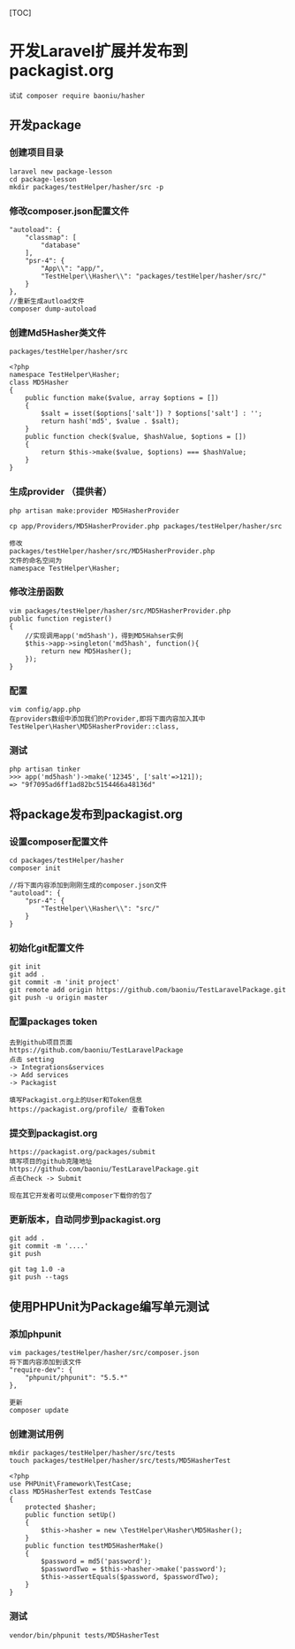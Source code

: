 [TOC]

# 开发Laravel扩展并发布到packagist.org
    试试 composer require baoniu/hasher
## 开发package
### 创建项目目录
    laravel new package-lesson
    cd package-lesson
    mkdir packages/testHelper/hasher/src -p
    
### 修改composer.json配置文件
    "autoload": {
        "classmap": [
            "database"
        ],
        "psr-4": {
            "App\\": "app/",
            "TestHelper\\Hasher\\": "packages/testHelper/hasher/src/"
        }
    },
    //重新生成autload文件
    composer dump-autoload
    
### 创建Md5Hasher类文件
    packages/testHelper/hasher/src
    
    <?php
    namespace TestHelper\Hasher;
    class MD5Hasher
    {
        public function make($value, array $options = [])
        {
            $salt = isset($options['salt']) ? $options['salt'] : '';
            return hash('md5', $value . $salt);
        }
        public function check($value, $hashValue, $options = [])
        {
            return $this->make($value, $options) === $hashValue;
        }
    }

### 生成provider （提供者）
    php artisan make:provider MD5HasherProvider
    
    cp app/Providers/MD5HasherProvider.php packages/testHelper/hasher/src
    
    修改
    packages/testHelper/hasher/src/MD5HasherProvider.php
    文件的命名空间为
    namespace TestHelper\Hasher;
    
### 修改注册函数
    vim packages/testHelper/hasher/src/MD5HasherProvider.php
    public function register()
    {
        //实现调用app('md5hash')，得到MD5Hahser实例
        $this->app->singleton('md5hash', function(){
            return new MD5Hasher();
        });
    }
### 配置
    vim config/app.php
    在providers数组中添加我们的Provider,即将下面内容加入其中
    TestHelper\Hasher\MD5HasherProvider::class,
    
    
### 测试
    php artisan tinker
    >>> app('md5hash')->make('12345', ['salt'=>121]);
    => "9f7095ad6ff1ad82bc5154466a48136d"
    
## 将package发布到packagist.org
### 设置composer配置文件
    cd packages/testHelper/hasher
    composer init 
    
    //将下面内容添加到刚刚生成的composer.json文件
    "autoload": {
        "psr-4": {
            "TestHelper\\Hasher\\": "src/"
        }
    }
### 初始化git配置文件
    git init
    git add .
    git commit -m 'init project'
    git remote add origin https://github.com/baoniu/TestLaravelPackage.git
    git push -u origin master
    
### 配置packages token
    去到github项目页面
    https://github.com/baoniu/TestLaravelPackage
    点击 setting 
    -> Integrations&services
    -> Add services
    -> Packagist
    
    填写Packagist.org上的User和Token信息
    https://packagist.org/profile/ 查看Token
    
### 提交到packagist.org
    https://packagist.org/packages/submit
    填写项目的github克隆地址
    https://github.com/baoniu/TestLaravelPackage.git
    点击Check -> Submit
    
    现在其它开发者可以使用composer下载你的包了

### 更新版本，自动同步到packagist.org
    git add .
    git commit -m '....'
    git push
    
    git tag 1.0 -a
    git push --tags

## 使用PHPUnit为Package编写单元测试
### 添加phpunit
    vim packages/testHelper/hasher/src/composer.json
    将下面内容添加到该文件
    "require-dev": {
        "phpunit/phpunit": "5.5.*"
    },
    
    更新
    composer update
### 创建测试用例
    mkdir packages/testHelper/hasher/src/tests
    touch packages/testHelper/hasher/src/tests/MD5HasherTest
    
    <?php
    use PHPUnit\Framework\TestCase;
    class MD5HasherTest extends TestCase
    {
        protected $hasher;
        public function setUp()
        {
            $this->hasher = new \TestHelper\Hasher\MD5Hasher();
        }
        public function testMD5HasherMake()
        {
            $password = md5('password');
            $passwordTwo = $this->hasher->make('password');
            $this->assertEquals($password, $passwordTwo);
        }
    }
    
### 测试
    vendor/bin/phpunit tests/MD5HasherTest
    
    
    